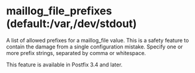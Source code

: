 # maillog_file_prefixes (default:/var,/dev/stdout) 

 A list of allowed prefixes for a maillog_file value. This is a
safety feature to contain the damage from a single configuration
mistake. Specify one or more prefix strings, separated by comma or
whitespace. 

 This feature is available in Postfix 3.4 and later. 


